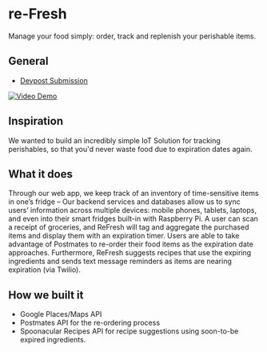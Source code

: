 # re-Fresh

Manage your food simply: order, track and replenish your perishable items.

## General

- [Devpost Submission](http://devpost.com/software/refresh-xjng7u)

[![Video Demo](http://img.youtube.com/vi/yOcjrTD9Xlo/0.jpg)](https://www.youtube.com/watch?v=yOcjrTD9Xlo)


## Inspiration
We wanted to build an incredibly simple IoT Solution for tracking perishables, so that you'd never waste food due to expiration dates again.

## What it does
Through our web app, we keep track of an inventory of time-sensitive items in one’s fridge – Our backend services and databases allow us to sync users’ information across multiple devices: mobile phones, tablets, laptops, and even into their smart fridges built-in with Raspberry Pi. A user can scan a receipt of groceries, and ReFresh will tag and aggregate the purchased items and display them with an expiration timer. Users are able to take advantage of Postmates to re-order their food items as the expiration date approaches. Furthermore, ReFresh suggests recipes that use the expiring ingredients and sends text message reminders as items are nearing expiration (via Twilio).

## How we built it

- Google Places/Maps API 
- Postmates API for the re-ordering process
- Spoonacular Recipes API for recipe suggestions using soon-to-be expired ingredients.

